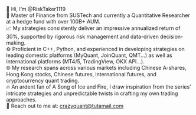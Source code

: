 👾 Hi, I’m @RiskTaker1119  
🚀 Master of Finance from SUSTech and currently a Quantitative Researcher at a hedge fund with over 100B+ AUM.  
📈 My strategies consistently deliver an impressive annualized return of 30%, supported by rigorous risk management and data-driven decision-making.  
⚙️ Proficient in C++, Python, and experienced in developing strategies on leading domestic platforms (MyQuant, JoinQuant, QMT...) as well as international platforms (MT4/5, TradingView, OKX API...).  
🌐 My research spans across various markets including Chinese A-shares, Hong Kong stocks, Chinese futures, international futures, and cryptocurrency quant trading.  
🔥 An ardent fan of A Song of Ice and Fire, I draw inspiration from the series' intricate strategies and unpredictable twists in crafting my own trading approaches.  
📡 Reach out to me at: crazyquant@tutamail.com  

<!---
RiskTaker1119/RiskTaker1119 is a ✨ special ✨ repository because its `README.md` (this file) appears on your GitHub profile.
You can click the Preview link to take a look at your changes.
--->
